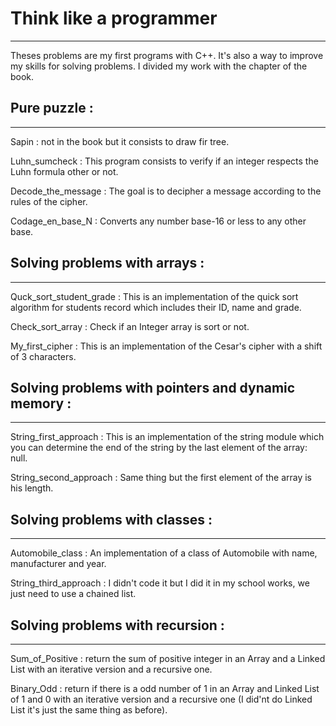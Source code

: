# Think like a programmer
---

Theses problems are my first programs with C++. It's also a way to improve my skills for solving problems. I divided my work with the chapter of the book.


## Pure puzzle :
---

Sapin : not in the book but it consists to draw fir tree. 

Luhn_sumcheck : This program consists to verify if an integer respects the Luhn formula other or not.

Decode_the_message : The goal is to decipher a message according to the rules of the cipher.

Codage_en_base_N : Converts any number base-16 or less to any other base.

## Solving problems with arrays :
---

Quck_sort_student_grade : This is an implementation of the quick sort algorithm for students record which includes their ID, name and grade.

Check_sort_array : Check if an Integer array is sort or not.

My_first_cipher : This is an implementation of the Cesar's cipher with a shift of 3 characters.

## Solving problems with pointers and dynamic memory : 
---

String_first_approach : This is an implementation of the string module which you can determine the end of the string by the last element of the array: null.

String_second_approach : Same thing but the first element of the array is his length.

## Solving problems with classes : 
---

Automobile_class : An implementation of a class of Automobile with name, manufacturer and year.

String_third_approach : I didn't code it but I did it in my school works, we just need to use a chained list.

## Solving problems with recursion : 
---

Sum_of_Positive : return the sum of positive integer in an Array and a Linked List with an iterative version and a recursive one.

Binary_Odd : return if there is a odd number of 1 in an Array and Linked List of 1 and 0 with an iterative version and a recursive one (I did'nt do Linked List it's just the same thing as before).
